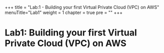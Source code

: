 +++
title = "Lab:1 - Building your first Virtual Private Cloud (VPC) on AWS"
menuTitle="Lab1"
weight = 1
chapter = true
pre = ""
+++

# Lab1: Building your first Virtual Private Cloud (VPC) on AWS